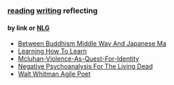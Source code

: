 ### [reading](/reading/) [writing](/writing/) reflecting 

#### by link or [NLG](https://en.wikipedia.org/wiki/Natural_language_generation)

<ul><li><a href="/reflecting/between_buddhism_middle_way_and_japanese_ma.html">Between Buddhism Middle Way And Japanese Ma</a></li><li><a href="/reflecting/learning_how_to_learn.html">Learning How To Learn</a></li><li><a href="/reflecting/mcluhan-violence-as-quest-for-identity.html">Mcluhan-Violence-As-Quest-For-Identity</a></li><li><a href="/reflecting/negative_psychoanalysis_for_the_living_dead.html">Negative Psychoanalysis For The Living Dead</a></li><li><a href="/reflecting/walt_whitman_agile_poet.html">Walt Whitman Agile Poet</a></li></ul>
